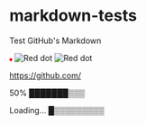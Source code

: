 # markdown-tests
Test GitHub's Markdown

<img src="data:image/png;base64,iVBORw0KGgoAAAANSUhEUgAAAAUAAAAFCAYAAACNbyblAAAAHElEQVQI12P4//8/w38GIAXDIBKE0DHxgljNBAAO9TXL0Y4OHwAAAABJRU5ErkJggg==" alt="Red dot" />

<img src="https://github.com/favicon.ico" alt="Red dot" />

<img src="https://www.google.com/favicon.ico" alt="Red dot" />

https://github.com/


50%
███████▒▒▒


Loading…
█▒▒▒▒▒▒▒▒▒
